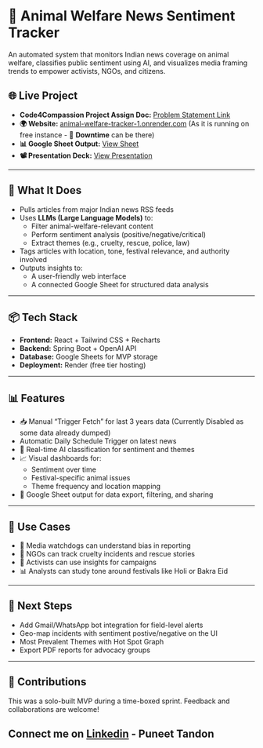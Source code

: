 # 🐾 Animal Welfare News Sentiment Tracker

An automated system that monitors Indian news coverage on animal welfare, classifies public sentiment using AI, and visualizes media framing trends to empower activists, NGOs, and citizens.

## 🌐 Live Project
- **Code4Compassion Project Assign Doc:** [Problem Statement Link](https://docs.google.com/document/d/18ZZxsBfXGeVFaLDdz0Fpawb23oosqmJbKDP6D8flDyE/edit?tab=t.0#heading=h.7cfk6vdyundq) 
- **🌍 Website:** [animal-welfare-tracker-1.onrender.com](https://animal-welfare-tracker-1.onrender.com/)  (As it is running on free instance - 🛑 **Downtime** can be there)
- **📊 Google Sheet Output:** [View Sheet](https://docs.google.com/spreadsheets/d/1tKj5fj7CxLryrtVvToGq2gKTMRhD-3AwYjx-dpX22aE/)
- **📽 Presentation Deck:** [View Presentation](https://docs.google.com/presentation/d/16EhPp5aJBEyoi9uRsp-v-d_QpJ02iMGCROCdlF7vkOc/edit?slide=id.p1#slide=id.p1)

---

## 🧠 What It Does
- Pulls articles from major Indian news RSS feeds
- Uses **LLMs (Large Language Models)** to:
    - Filter animal-welfare-relevant content
    - Perform sentiment analysis (positive/negative/critical)
    - Extract themes (e.g., cruelty, rescue, police, law)
- Tags articles with location, tone, festival relevance, and authority involved
- Outputs insights to:
    - A user-friendly web interface
    - A connected Google Sheet for structured data analysis

---

## 📦 Tech Stack
- **Frontend:** React + Tailwind CSS + Recharts
- **Backend:** Spring Boot + OpenAI API
- **Database:** Google Sheets for MVP storage
- **Deployment:** Render (free tier hosting)

---

## 📊 Features
- 📥 Manual “Trigger Fetch” for last 3 years data (Currently Disabled as some data already dumped)
- Automatic Daily Schedule Trigger on latest news
- 🧠 Real-time AI classification for sentiment and themes
- 📈 Visual dashboards for:
    - Sentiment over time
    - Festival-specific animal issues
    - Theme frequency and location mapping
- 📄 Google Sheet output for data export, filtering, and sharing

---

## 🎯 Use Cases
- 📰 Media watchdogs can understand bias in reporting
- 🐶 NGOs can track cruelty incidents and rescue stories
- 📢 Activists can use insights for campaigns
- 📊 Analysts can study tone around festivals like Holi or Bakra Eid

---

## 📌 Next Steps
- Add Gmail/WhatsApp bot integration for field-level alerts
- Geo-map incidents with sentiment postive/negative on the UI
- Most Prevalent Themes with Hot Spot Graph
- Export PDF reports for advocacy groups

---

## 🙌 Contributions
This was a solo-built MVP during a time-boxed sprint. Feedback and collaborations are welcome!

## Connect me on **[Linkedin](https://www.linkedin.com/in/puneet-tandon/)** - **Puneet Tandon**


